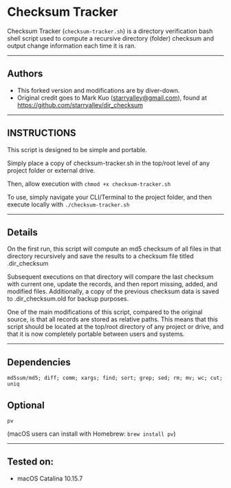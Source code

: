 # Checksum Tracker
Checksum Tracker (`checksum-tracker.sh`) is a directory verification bash shell script used to compute a recursive directory (folder) checksum and output change information each time it is ran.

---

## Authors
- This forked version and modifications are by diver-down.
- Original credit goes to Mark Kuo (starryalley@gmail.com), found at https://github.com/starryalley/dir_checksum

---

## INSTRUCTIONS
This script is designed to be simple and portable.

Simply place a copy of checksum-tracker.sh in the top/root level of any project folder or external drive.

Then, allow execution with `chmod +x checksum-tracker.sh`

To use, simply navigate your CLI/Terminal to the project folder, and then execute locally with `./checksum-tracker.sh`

---

## Details
On the first run, this script will compute an md5 checksum of all files in that directory recursively and save the results to a checksum file titled .dir_checksum

Subsequent executions on that directory will compare the last checksum with current one, update the records, and then report missing, added, and modified files. Additionally, a copy of the previous checksum data is saved to .dir_checksum.old for backup purposes.

One of the main modifications of this script, compared to the original source, is that all records are stored as relative paths. This means that this script should be located at the top/root directory of any project or drive, and that it is now completely portable between users and systems.

---

## Dependencies
`md5sum/md5; diff; comm; xargs; find; sort; grep; sed; rm; mv; wc; cut; uniq`

## Optional
`pv`

(macOS users can install with Homebrew: `brew install pv`)

---

## Tested on:
- macOS Catalina 10.15.7

